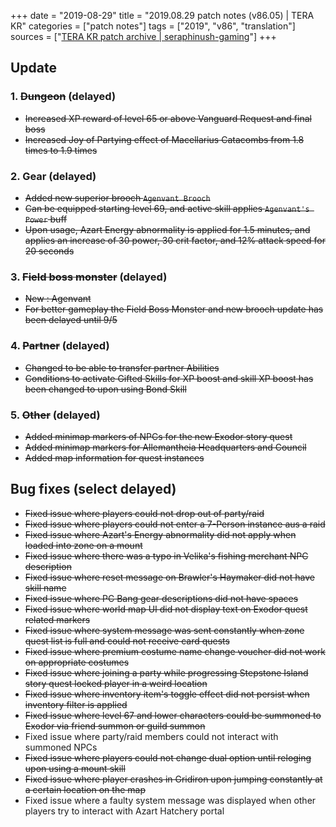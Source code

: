 +++
date = "2019-08-29"
title = "2019.08.29 patch notes (v86.05) | TERA KR"
categories = ["patch notes"]
tags = ["2019", "v86", "translation"]
sources = ["[TERA KR patch archive | seraphinush-gaming](/ko/patch/2019/v86-05)"]
+++

## Update

### **1.** ~~Dungeon~~ (delayed)
- ~~Increased XP reward of level 65 or above Vanguard Request and final boss~~
- ~~Increased Joy of Partying effect of Macellarius Catacombs from 1.8 times to 1.9 times~~

### **2.** Gear (delayed)
- ~~Added new superior brooch `Agenvant Brooch`~~
- ~~Can be equipped starting level 69, and active skill applies `Agenvant's Power` buff~~
- ~~Upon usage, Azart Energy abnormality is applied for 1.5 minutes, and applies an increase of 30 power, 30 crit factor, and 12% attack speed for 20 seconds~~

### **3.** ~~Field boss monster~~ (delayed)
- ~~New : Agenvant~~
- ~~For better gameplay the Field Boss Monster and new brooch update has been delayed until 9/5~~

### **4.** ~~Partner~~ (delayed)
- ~~Changed to be able to transfer partner Abilities~~
- ~~Conditions to activate Gifted Skills for XP boost and skill XP boost has been changed to upon using Bond Skill~~

### **5.** ~~Other~~ (delayed)
- ~~Added minimap markers of NPCs for the new Exodor story quest~~
- ~~Added minimap markers for Allemantheia Headquarters and Council~~
- ~~Added map information for quest instances~~

## Bug fixes (select delayed)

- ~~Fixed issue where players could not drop out of party/raid~~
- ~~Fixed issue where players could not enter a 7-Person instance aus a raid~~
- ~~Fixed issue where Azart's Energy abnormality did not apply when loaded into zone on a mount~~
- ~~Fixed issue where there was a typo in Velika's fishing merchant NPC description~~
- ~~Fixed issue where reset message on Brawler's Haymaker did not have skill name~~
- ~~Fixed issue where PC Bang gear descriptions did not have spaces~~
- ~~Fixed issue where world map UI did not display text on Exodor quest related markers~~
- ~~Fixed issue where system message was sent constantly when zone quest list is full and could not receive card quests~~
- ~~Fixed issue where premium costume name change voucher did not work on appropriate costumes~~
- ~~Fixed issue where joining a party while progressing Stepstone Island story quest locked player in a weird location~~
- ~~Fixed issue where inventory item's toggle effect did not persist when inventory filter is applied~~
- ~~Fixed issue where level 67 and lower characters could be summoned to Exodor via friend summon or guild summon~~
- Fixed issue where party/raid members could not interact with summoned NPCs
- ~~Fixed issue where players could not change dual option until reloging upon using a mount skill~~
- ~~Fixed issue where player crashes in Gridiron upon jumping constantly at a certain location on the map~~
- Fixed issue where a faulty system message was displayed when other players try to interact with Azart Hatchery portal
